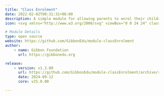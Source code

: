 ```yaml
---
title: "Class Enrolment"
date: 2022-02-02T00:31:31+08:00
description: A simple module for allowing parents to enrol their children in classes, with no appoval required.
icon: <svg xmlns="http://www.w3.org/2000/svg" viewBox="0 0 24 24" class="w-8 icon-click-target"><path class="fill-current" d="M21.97 12.73c-.25-.22-.56-.4-.92-.54L20 11.8a8 8 0 1 0-8.2 8.2l.4 1.06c.12.36.3.67.53.92a10 10 0 1 1 9.25-9.25zm-10.95 5.19a6 6 0 1 1 6.9-6.9l-2.39-.9a4 4 0 1 0-5.41 5.41l.9 2.39z"/><path class="fill-primary" d="M17.96 16.54l3.75 3.75a1 1 0 0 1-1.42 1.42l-3.75-3.75-.57 2.28a1 1 0 0 1-1.9.11l-3-8a1 1 0 0 1 1.28-1.29l8 3a1 1 0 0 1-.1 1.91l-2.3.57z"/></svg>

# Module Details
type: open source
website: https://github.com/GibbonEdu/module-classEnrolment
author:
    - name: Gibbon Foundation
      url: https://gibbonedu.org

release:
    - version: v1.3.00
      url: https://github.com/GibbonEdu/module-classEnrolment/archive/refs/tags/v1.3.00.zip
      date: 2024-09-12
      core: v25.0.00

---
```

